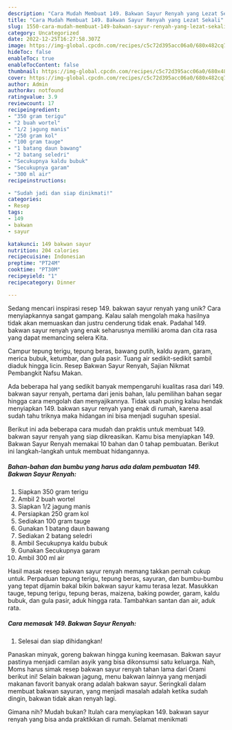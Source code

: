 ```yaml
---
description: "Cara Mudah Membuat 149. Bakwan Sayur Renyah yang Lezat Sekali"
title: "Cara Mudah Membuat 149. Bakwan Sayur Renyah yang Lezat Sekali"
slug: 1550-cara-mudah-membuat-149-bakwan-sayur-renyah-yang-lezat-sekali
category: Uncategorized
date: 2022-12-25T16:27:58.307Z
image: https://img-global.cpcdn.com/recipes/c5c72d395acc06a0/680x482cq70/149-bakwan-sayur-renyah-foto-resep-utama.jpg
hideToc: false
enableToc: true
enableTocContent: false
thumbnail: https://img-global.cpcdn.com/recipes/c5c72d395acc06a0/680x482cq70/149-bakwan-sayur-renyah-foto-resep-utama.jpg
cover: https://img-global.cpcdn.com/recipes/c5c72d395acc06a0/680x482cq70/149-bakwan-sayur-renyah-foto-resep-utama.jpg
author: Admin
authorAv: notfound
ratingvalue: 3.9
reviewcount: 17
recipeingredient:
- "350 gram terigu"
- "2 buah wortel"
- "1/2 jagung manis"
- "250 gram kol"
- "100 gram tauge"
- "1 batang daun bawang"
- "2 batang seledri"
- "Secukupnya kaldu bubuk"
- "Secukupnya garam"
- "300 ml air"
recipeinstructions:

- "Sudah jadi dan siap dinikmati!"
categories:
- Resep
tags:
- 149
- bakwan
- sayur

katakunci: 149 bakwan sayur 
nutrition: 204 calories
recipecuisine: Indonesian
preptime: "PT24M"
cooktime: "PT30M"
recipeyield: "1"
recipecategory: Dinner

---
```





Sedang mencari inspirasi resep 149. bakwan sayur renyah yang unik? Cara menyiapkannya sangat gampang. Kalau salah mengolah maka hasilnya tidak akan memuaskan dan justru cenderung tidak enak. Padahal 149. bakwan sayur renyah yang enak seharusnya memiliki aroma dan cita rasa yang dapat memancing selera Kita.





Campur tepung terigu, tepung beras, bawang putih, kaldu ayam, garam, merica bubuk, ketumbar, dan gula pasir. Tuang air sedikit-sedikit sambil diaduk hingga licin. Resep Bakwan Sayur Renyah, Sajian Nikmat Pembangkit Nafsu Makan.

Ada beberapa hal yang sedikit banyak mempengaruhi kualitas rasa dari 149. bakwan sayur renyah, pertama dari jenis bahan, lalu pemilihan bahan segar hingga cara mengolah dan menyajikannya. Tidak usah pusing kalau hendak menyiapkan 149. bakwan sayur renyah yang enak di rumah, karena asal sudah tahu triknya maka hidangan ini bisa menjadi suguhan spesial.






Berikut ini ada beberapa cara mudah dan praktis untuk membuat 149. bakwan sayur renyah yang siap dikreasikan. Kamu bisa menyiapkan 149. Bakwan Sayur Renyah memakai 10 bahan dan 0 tahap pembuatan. Berikut ini langkah-langkah untuk membuat hidangannya.

<!--inarticleads1-->

##### Bahan-bahan dan bumbu yang harus ada dalam pembuatan 149. Bakwan Sayur Renyah:

1. Siapkan 350 gram terigu
1. Ambil 2 buah wortel
1. Siapkan 1/2 jagung manis
1. Persiapkan 250 gram kol
1. Sediakan 100 gram tauge
1. Gunakan 1 batang daun bawang
1. Sediakan 2 batang seledri
1. Ambil Secukupnya kaldu bubuk
1. Gunakan Secukupnya garam
1. Ambil 300 ml air


Hasil masak resep bakwan sayur renyah memang takkan pernah cukup untuk. Perpaduan tepung terigu, tepung beras, sayuran, dan bumbu-bumbu yang tepat dijamin bakal bikin bakwan sayur kamu terasa lezat. Masukkan tauge, tepung terigu, tepung beras, maizena, baking powder, garam, kaldu bubuk, dan gula pasir, aduk hingga rata. Tambahkan santan dan air, aduk rata. 

<!--inarticleads2-->

##### Cara memasak 149. Bakwan Sayur Renyah:


1. Selesai dan siap dihidangkan!

Panaskan minyak, goreng bakwan hingga kuning keemasan. Bakwan sayur pastinya menjadi camilan asyik yang bisa dikonsumsi satu keluarga. Nah, Moms harus simak resep bakwan sayur renyah tahan lama dari Orami berikut ini! Selain bakwan jagung, menu bakwan lainnya yang menjadi makanan favorit banyak orang adalah bakwan sayur. Seringkali dalam membuat bakwan sayuran, yang menjadi masalah adalah ketika sudah dingin, bakwan tidak akan renyah lagi. 

Gimana nih? Mudah bukan? Itulah cara menyiapkan 149. bakwan sayur renyah yang bisa anda praktikkan di rumah. Selamat menikmati
